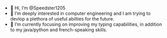 - 👋 Hi, I’m @Speedster1205
- 👀 I’m deeply interested in computer engineering and I am trying to devlop a plethora of useful abilties for the future.
- 🌱 I’m currently focusing on improving my typing capabilities, in addition to my java/python and french-speaking skills.
